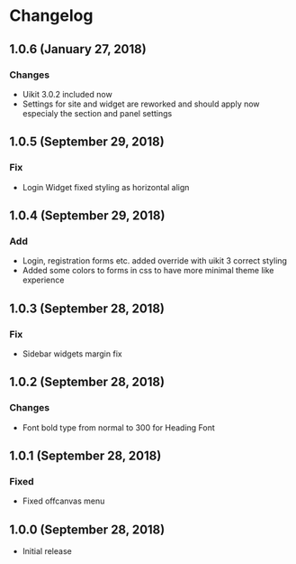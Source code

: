 # Changelog

## 1.0.6 (January 27, 2018)

### Changes
- Uikit 3.0.2 included now
- Settings for site and widget are reworked and should apply now especialy the section and panel settings

## 1.0.5 (September 29, 2018)

### Fix
- Login Widget fixed styling as horizontal align

## 1.0.4 (September 29, 2018)

### Add
- Login, registration forms etc. added override with uikit 3 correct styling
- Added some colors to forms in css to have more minimal theme like experience

## 1.0.3 (September 28, 2018)

### Fix
- Sidebar widgets margin fix

## 1.0.2 (September 28, 2018)

### Changes
- Font bold type from normal to 300 for Heading Font

## 1.0.1 (September 28, 2018)

### Fixed
- Fixed offcanvas menu

## 1.0.0 (September 28, 2018)

- Initial release
